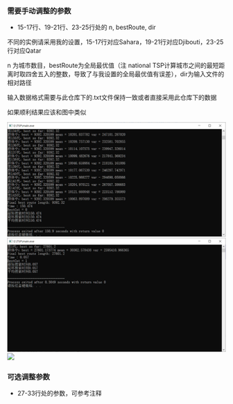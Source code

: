 ### 需要手动调整的参数

* 15-17行、19-21行、23-25行处的 n, bestRoute, dir 

不同的实例请采用我的设置，15-17行对应Sahara，19-21行对应Djibouti，23-25行对应Qatar

n 为城市数目，bestRoute为全局最优值（注 national TSP计算城市之间的最短距离时取四舍五入的整数，导致了与我设置的全局最优值有误差），dir为输入文件的相对路径

输入数据格式需要与此仓库下的.txt文件保持一致或者直接采用此仓库下的数据

如果顺利结果应该和图中类似

![](./qatar_result.png)
![](./sahara_result.png)
![](./dijbouti.png)

### 可选调整参数

* 27-33行处的参数，可参考注释
